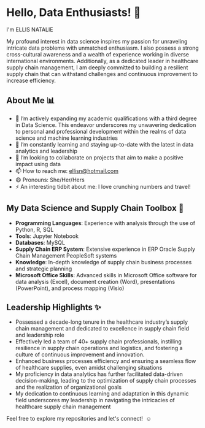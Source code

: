 # Hello, Data Enthusiasts! 👋

I'm ELLIS NATALIE 

My profound interest in data science inspires my passion for unraveling intricate data problems with unmatched enthusiasm. 
I also possess a strong cross-cultural awareness and a wealth of experience working in diverse international environments. 
Additionally, as a dedicated leader in healthcare supply chain management, I am deeply committed to building a resilient supply chain that can withstand challenges and continuous improvement to increase efficiency.

## About Me 📊

- 🔭 I’m actively expanding my academic qualifications with a third degree in Data Science. This endeavor underscores my unwavering dedication to personal and professional development within the realms of data science and machine learning industries
- 🌱 I’m constantly learning and staying up-to-date with the latest in data analytics and leadership
- 👯 I’m looking to collaborate on projects that aim to make a positive impact using data
- 📫 How to reach me: ellisn@hotmail.com
- 😄 Pronouns: She/Her/Hers
- ⚡ An interesting tidbit about me: I love crunching numbers and travel! 


## My Data Science and Supply Chain Toolbox 🧰

- **Programming Languages**: Experience with analysis through the use of Python, R, SQL
- **Tools**: Jupyter Notebook
- **Databases**: MySQL
- **Supply Chain ERP System**: Extensive experience in ERP Oracle Supply Chain Management PeopleSoft systems
- **Knowledge**: In-depth knowledge of supply chain business processes and strategic planning
- **Microsoft Office Skills**: Advanced skills in Microsoft Office software for data analysis (Excel), document creation (Word), presentations (PowerPoint), and process mapping (Visio) 


## Leadership Highlights ✨

- Possessed a decade-long tenure in the healthcare industry’s supply chain management and dedicated to excellence in supply chain field and leadership role
- Effectively led a team of 40+ supply chain professionals, instilling resilience in supply chain operations and logistics, and fostering a culture of continuous improvement and innovation. 
- Enhanced business processes efficiency and ensuring a seamless flow of healthcare supplies, even amidst challenging situations
- My proficiency in data analytics has further facilitated data-driven decision-making, leading to the optimization of supply chain processes and the realization of organizational goals
- My dedication to continuous learning and adaptation in this dynamic field underscores my leadership in navigating the intricacies of healthcare supply chain management


Feel free to explore my repositories and let's connect!  ☺️





